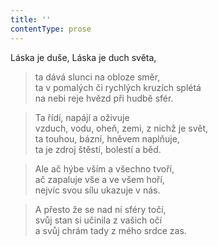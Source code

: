 ```yaml
---
title: ''
contentType: prose
---
```


Láska je duše, Láska je duch světa,

> ta dává slunci na obloze směr,  
> ta v pomalých či rychlých kruzích splétá  
> na nebi reje hvězd při hudbě sfér.

> Ta řídí, napájí a oživuje  
> vzduch, vodu, oheň, zemi, z nichž je svět,  
> ta touhou, bázní, hněvem naplňuje,  
> ta je zdroj štěstí, bolestí a běd.

> Ale ač hýbe vším a všechno tvoří,  
> ač zapaluje vše a ve všem hoří,  
> nejvíc svou sílu ukazuje v nás.

> A přesto že se nad ní sféry točí,  
> svůj stan si učinila z vašich očí  
> a svůj chrám tady z mého srdce zas.
